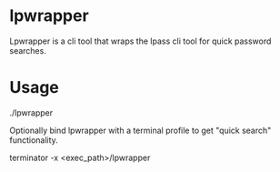 # lpwrapper #

Lpwrapper is a cli tool that wraps the lpass cli tool for quick password searches.

# Usage #

./lpwrapper

Optionally bind lpwrapper with a terminal profile to get "quick search" functionality.

terminator -x <exec_path>/lpwrapper
